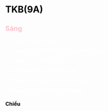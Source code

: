 <!DOCTYPE html>

<html lang="en">
<head>
    <title> Web cua Tien </title>
</head>
<body>
    <h1 style="color:black;">
    	TKB(9A)
    </h1>
    <p>
        <h2 style="color:pink;"> Sáng </h2>
        <p style="color:white;"><b> T2: Toán; Văn; Sử; Hóa </b> </p>
        <p style="color:white;"><b> T3: Toán; Vật Lý; Mỹ Thuật; Tiếng Anh; Địa lý </b></p>
        <p style="color:white;"><b> T4: Toán; Hóa; Văn; Văn; Sinh </b></p>
        <p style="color:white;"><b> T5: Thể Dục; Tiếng Anh; Văn; Sử </b></p>
        <p style="color:white;"><b> T6: Toán; Văn; GDCD; Sinh Học: Vật Lý </b></p>
        <p style="color:white;"><b> T7: Toán; Văn; Thể Dục; Công Nghệ </b></p>
    </p>
    <p>
    	<h3 style="color:black;"> Chiều </h3>

        


</body>
</html>
